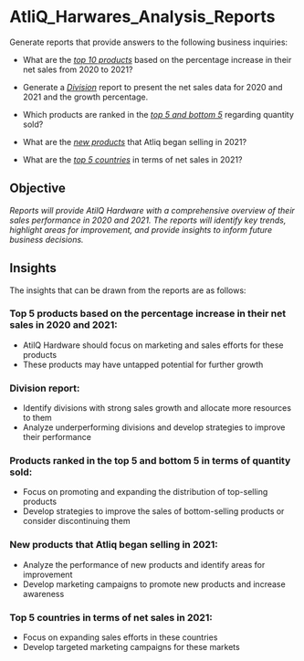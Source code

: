 # AtliQ_Harwares_Analysis_Reports

 Generate reports that provide answers to the following business inquiries:
 - What are the _[top 10 products](https://github.com/tyagi-mansi11/SalesFinance-Report/blob/118ab8df89143c17775f7b86d302d877c2943f9d/Analysis/Top%2010%20Products.pdf)_ based on the percentage increase in their net sales from 2020 to 2021?

- Generate a _[Division](https://github.com/tyagi-mansi11/SalesFinance-Report/blob/118ab8df89143c17775f7b86d302d877c2943f9d/Analysis/Division.pdf)_ report to present the net sales data for 2020 and 2021 and the growth percentage.

- Which products are ranked in the _[top 5 and bottom 5](https://github.com/tyagi-mansi11/SalesFinance-Report/blob/118ab8df89143c17775f7b86d302d877c2943f9d/Analysis/Top%20and%20Bottom%20Products.pdf)_ regarding quantity sold?

- What are the _[new products](https://github.com/tyagi-mansi11/SalesFinance-Report/blob/118ab8df89143c17775f7b86d302d877c2943f9d/Analysis/New%20Products.pdf)_ that Atliq began selling in 2021?

- What are the _[top 5 countries](https://github.com/tyagi-mansi11/SalesFinance-Report/blob/118ab8df89143c17775f7b86d302d877c2943f9d/Analysis/Top%205%20Countries.pdf)_ in terms of net sales in 2021?


## Objective

_Reports will provide AtilQ Hardware with a comprehensive overview of their sales performance in 2020 and 2021. The reports will identify key trends, highlight areas for improvement, and provide insights to inform future business decisions._

## Insights

The insights that can be drawn from the reports are as follows:
### Top 5 products based on the percentage increase in their net sales in 2020 and 2021:

- AtilQ Hardware should focus on marketing and sales efforts for these products
- These products may have untapped potential for further growth
  
### Division report:

- Identify divisions with strong sales growth and allocate more resources to them
- Analyze underperforming divisions and develop strategies to improve their performance

### Products ranked in the top 5 and bottom 5 in terms of quantity sold:

- Focus on promoting and expanding the distribution of top-selling products
- Develop strategies to improve the sales of bottom-selling products or consider discontinuing them
  
### New products that Atliq began selling in 2021:

- Analyze the performance of new products and identify areas for improvement
- Develop marketing campaigns to promote new products and increase awareness
  
### Top 5 countries in terms of net sales in 2021:

- Focus on expanding sales efforts in these countries
- Develop targeted marketing campaigns for these markets





